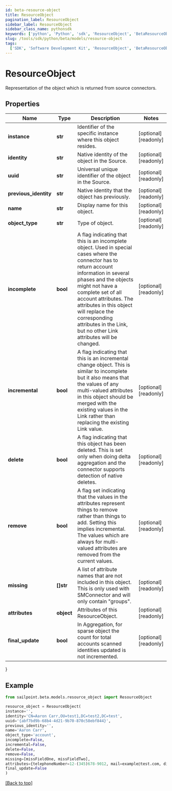 ```yaml
---
id: beta-resource-object
title: ResourceObject
pagination_label: ResourceObject
sidebar_label: ResourceObject
sidebar_class_name: pythonsdk
keywords: ['python', 'Python', 'sdk', 'ResourceObject', 'BetaResourceObject']
slug: /tools/sdk/python/beta/models/resource-object
tags:
  ['SDK', 'Software Development Kit', 'ResourceObject', 'BetaResourceObject']
---
```


# ResourceObject

Representation of the object which is returned from source connectors.

## Properties

| Name | Type | Description | Notes |
| --- | --- | --- | --- |
| **instance** | **str** | Identifier of the specific instance where this object resides. | [optional] [readonly] |
| **identity** | **str** | Native identity of the object in the Source. | [optional] [readonly] |
| **uuid** | **str** | Universal unique identifier of the object in the Source. | [optional] [readonly] |
| **previous_identity** | **str** | Native identity that the object has previously. | [optional] [readonly] |
| **name** | **str** | Display name for this object. | [optional] [readonly] |
| **object_type** | **str** | Type of object. | [optional] [readonly] |
| **incomplete** | **bool** | A flag indicating that this is an incomplete object. Used in special cases where the connector has to return account information in several phases and the objects might not have a complete set of all account attributes. The attributes in this object will replace the corresponding attributes in the Link, but no other Link attributes will be changed. | [optional] [readonly] |
| **incremental** | **bool** | A flag indicating that this is an incremental change object. This is similar to incomplete but it also means that the values of any multi-valued attributes in this object should be merged with the existing values in the Link rather than replacing the existing Link value. | [optional] [readonly] |
| **delete** | **bool** | A flag indicating that this object has been deleted. This is set only when doing delta aggregation and the connector supports detection of native deletes. | [optional] [readonly] |
| **remove** | **bool** | A flag set indicating that the values in the attributes represent things to remove rather than things to add. Setting this implies incremental. The values which are always for multi-valued attributes are removed from the current values. | [optional] [readonly] |
| **missing** | **[]str** | A list of attribute names that are not included in this object. This is only used with SMConnector and will only contain \"groups\". | [optional] [readonly] |
| **attributes** | **object** | Attributes of this ResourceObject. | [optional] [readonly] |
| **final_update** | **bool** | In Aggregation, for sparse object the count for total accounts scanned identities updated is not incremented. | [optional] [readonly] |

}

## Example

```python
from sailpoint.beta.models.resource_object import ResourceObject

resource_object = ResourceObject(
instance='',
identity='CN=Aaron Carr,OU=test1,DC=test2,DC=test',
uuid='{abf7bd9b-68b4-4d21-9b70-870c58ebf844}',
previous_identity='',
name='Aaron Carr',
object_type='account',
incomplete=False,
incremental=False,
delete=False,
remove=False,
missing=[missFieldOne, missFieldTwo],
attributes={telephoneNumber=12-(345)678-9012, mail=example@test.com, displayName=Aaron Carr},
final_update=False
)

```

[[Back to top]](#)
